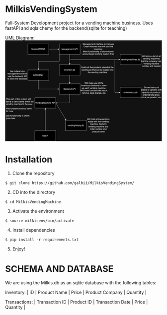 # MilkisVendingSystem
Full-System Development project for a vending machine business. Uses fastAPI and sqlalchemy for the backend(sqlite for teaching)

UML Diagram:
![alt text](https://github.com/galbii/MilkisVendingSystem/blob/dev/src/MilkisSystemPrototype.png)

# Installation
1. Clone the repository
```shell
$ git clone https://github.com/galbii/MilkisVendingSystem/
```
2. CD into the directory
```shell
$ cd MilkisVendingMachine
```
3. Activate the environment
```shell
$ source milkisenv/bin/activate
```
4. Install dependencies
```shell
$ pip install -r requirements.txt
```
5. Enjoy!

# SCHEMA AND DATABASE
We are using the Milkis.db as an sqlite database with the following tables:

Inventory:
| ID | Product Name | Price | Product Company | Quantity |

Transactions:
| Transaction ID | Product ID | Transaction Date | Price | Quantity |

